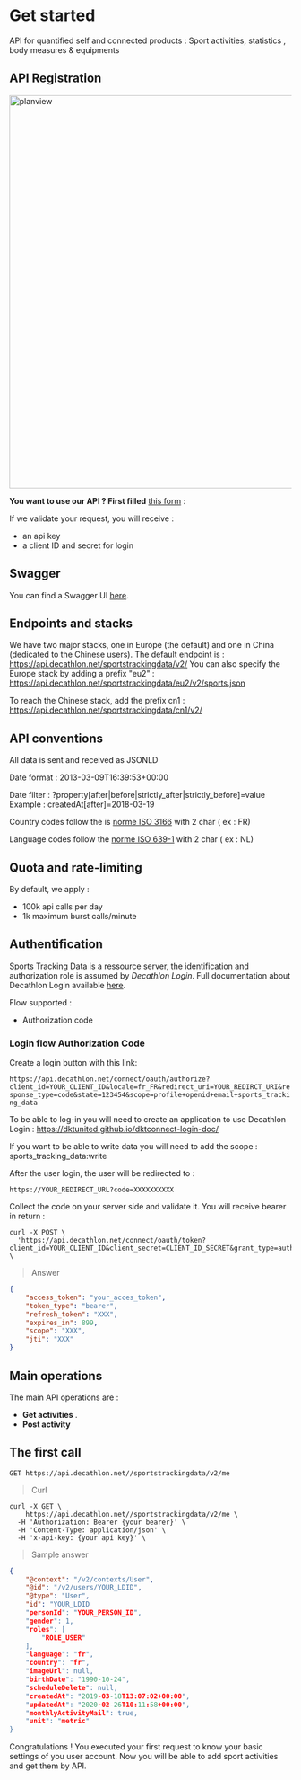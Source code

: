 
# Get started

API for quantified self and connected products : Sport activities, statistics , body measures & equipments

## API Registration

<img src="https://tempdecathloncoachinfo.s3.eu-central-1.amazonaws.com/API_subscription_steps.png" alt="planview" style="width: 700px;"/>

**You want to use our API ? First filled** [this form](https://forms.gle/4WKN7ihQBpyzMt389) :



If we validate your request, you will receive :

* an api key
* a client ID and secret for login


## Swagger

You can find a Swagger UI <a href="swagger.htm" target="_blank">here</a>.


## Endpoints and stacks

We have two major stacks, one in Europe (the default) and one in China (dedicated to the Chinese users).
The default endpoint is : 
https://api.decathlon.net/sportstrackingdata/v2/
You can also specify the Europe stack by adding a prefix "eu2" : 
https://api.decathlon.net/sportstrackingdata/eu2/v2/sports.json

To reach the Chinese stack, add the prefix cn1 : 
https://api.decathlon.net/sportstrackingdata/cn1/v2/



## API conventions 


All data is sent and received as JSONLD

Date format : 2013-03-09T16:39:53+00:00

Date filter : ?property[after|before|strictly_after|strictly_before]=value 
Example : createdAt[after]=2018-03-19

Country codes follow the is [norme ISO 3166](https://en.wikipedia.org/wiki/ISO_3166-1_alpha-2) with 2 char ( ex : FR)

Language codes follow the [norme ISO 639-1](https://en.wikipedia.org/wiki/List_of_ISO_639-1_codes) with 2 char ( ex : NL)


## Quota and rate-limiting

By default, we apply :
* 100k api calls per day
* 1k maximum burst calls/minute


## Authentification

Sports Tracking Data is a ressource server, the identification and authorization role is assumed by *Decathlon Login*.
Full documentation about Decathlon Login available <a href="https://dktunited.github.io/dktconnect-login-doc/index.html" target="_blank">here</a>.


Flow supported :

* Authorization code


### Login flow Authorization Code

Create a login button with this link: 

`https://api.decathlon.net/connect/oauth/authorize?client_id=YOUR_CLIENT_ID&locale=fr_FR&redirect_uri=YOUR_REDIRCT_URI&response_type=code&state=123454&scope=profile+openid+email+sports_tracking_data`

To be able to log-in you will need to create an application to use Decathlon Login : https://dktunited.github.io/dktconnect-login-doc/ 

If you want to be able to write data you will need to add the scope : sports_tracking_data:write



After the user login, the user will be redirected to :

`https://YOUR_REDIRECT_URL?code=XXXXXXXXXX`

Collect the code on your server side and validate it. You will receive bearer in return :

```shell
curl -X POST \
  'https://api.decathlon.net/connect/oauth/token?client_id=YOUR_CLIENT_ID&client_secret=CLIENT_ID_SECRET&grant_type=authorization_code&code=THE_USER_CODE&redirect_uri=https://YOUR_REDIRECT_URL' \
``` 


> Answer 

```json
{
    "access_token": "your_acces_token",
    "token_type": "bearer",
    "refresh_token": "XXX",
    "expires_in": 899,
    "scope": "XXX",
    "jti": "XXX"
}
```



## Main operations

The main API operations are : 

* **Get activities** . 
* **Post activity**


## The first call

`GET https://api.decathlon.net//sportstrackingdata/v2/me`

> Curl

```shell
curl -X GET \
    https://api.decathlon.net//sportstrackingdata/v2/me \
  -H 'Authorization: Bearer {your bearer}' \
  -H 'Content-Type: application/json' \
  -H 'x-api-key: {your api key}' \
```



> Sample answer

```json
{
    "@context": "/v2/contexts/User",
    "@id": "/v2/users/YOUR_LDID",
    "@type": "User",
    "id": "YOUR_LDID
    "personId": "YOUR_PERSON_ID",
    "gender": 1,
    "roles": [
        "ROLE_USER"
    ],
    "language": "fr",
    "country": "fr",
    "imageUrl": null,
    "birthDate": "1990-10-24",
    "scheduleDelete": null,
    "createdAt": "2019-03-18T13:07:02+00:00",
    "updatedAt": "2020-02-26T10:11:58+00:00",
    "monthlyActivityMail": true,
    "unit": "metric"
}
```

Congratulations ! You executed your first request to know your basic settings of you user account.
Now you will be able to add sport activities and get them by API.
